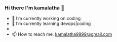 ### Hi there I'm kamalatha 👋
- 🔭 I’m currently working on coding
- 🌱 I’m currently learning devops|coding
- 
- 📫 How to reach me: kamalatha9999@gmail.com

